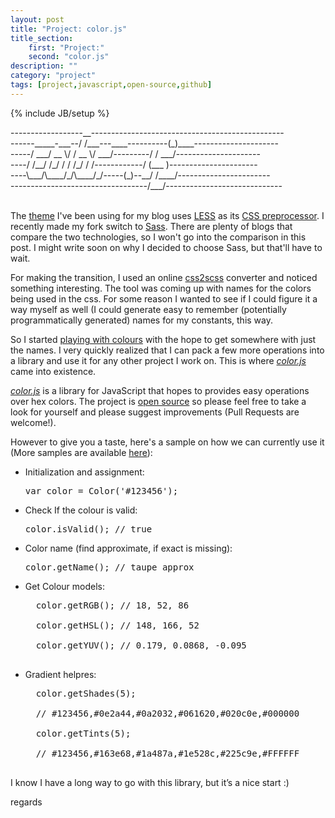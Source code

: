 ```yaml
---
layout: post
title: "Project: color.js"
title_section:
    first: "Project:"
    second: "color.js"
description: ""
category: "project"
tags: [project,javascript,open-source,github]
---
```

{% include JB/setup %}

<div class="font-mono">
------------------__------------------------------------------------<br>
------_____-___--/ /___---____----------(_)____---------------------<br>
-----/ ___/ __ \/ / __ \/ ___/---------/ / ___/---------------------<br>
----/ /__/ /_/ / / /_/ / /------------/ (___ )----------------------<br>
----\___/\____/_/\____/_/-----(_)--__/ /____/-----------------------<br>
----------------------------------/___/-----------------------------<br>
</div>
<br>

The [theme](https://github.com/jekyllbootstrap/theme-the-minimum) I've been using for my blog uses
[LESS](http://lesscss.org/) as its
[CSS preprocessor](https://www.urbaninsight.com/2012/04/12/ten-reasons-you-should-be-using-css-preprocessor).
I recently made my fork switch to [Sass](http://sass-lang.com/). There are plenty of blogs that compare the two
technologies, so I won't go into the comparison in this post. I might write soon on why I decided to choose Sass,
but that'll have to wait.

For making the transition, I used an online [css2scss](http://sebastianpontow.de/css2compass/) converter and noticed
something interesting. The tool was coming up with names for the colors being used in the css. For some reason
I wanted to see if I could figure it a way myself as well (I could generate easy to remember (potentially
programmatically generated) names for my constants, this way.

So I started [playing with colours](/projects/play_with_colours/main.html) with the hope to get somewhere with
just the names. I very quickly realized that I can pack a few more operations into a library and use it for any
other project I work on. This is where *[color.js](https://github.com/khanduri/color.js)* came into existence.

*[color.js](https://github.com/khanduri/color.js)* is a library for JavaScript that hopes to provides easy operations
over hex colors. The project is [open source](https://github.com/khanduri/color.js/blob/master/color.js) so please
feel free to take a look for yourself and please suggest improvements (Pull Requests are welcome!).

However to give you a taste, here's a sample on how we can currently use it (More samples are available
[here](https://rawgit.com/khanduri/color.js/master/sample.html)):

* Initialization and assignment:
    <pre>var color = Color('#123456');</pre>
* Check If the colour is valid:
    <pre>color.isValid(); // true</pre>
* Color name (find approximate, if exact is missing):
    <pre>color.getName(); // taupe_approx</pre>
* Get Colour models:
    <pre>
    color.getRGB(); // 18, 52, 86<br>
    color.getHSL(); // 148, 166, 52<br>
    color.getYUV(); // 0.179, 0.0868, -0.095
    </pre>
* Gradient helpres:
    <pre>
    color.getShades(5); <br>
    // #123456,#0e2a44,#0a2032,#061620,#020c0e,#000000<br>
    color.getTints(5); <br>
    // #123456,#163e68,#1a487a,#1e528c,#225c9e,#FFFFFF
    </pre>

I know I have a long way to go with this library, but it’s a nice start :)

regards
